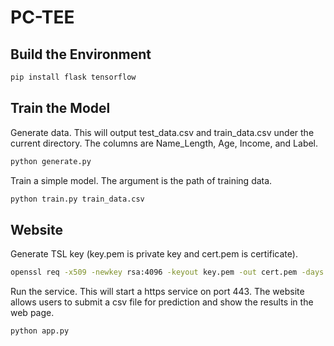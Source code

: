 # PC-TEE

## Build the Environment

```bash
pip install flask tensorflow
```

## Train the Model

Generate data. This will output test_data.csv and train_data.csv under the current directory. The columns are Name_Length, Age, Income, and Label.

```bash
python generate.py
```

Train a simple model. The argument is the path of training data.

```bash
python train.py train_data.csv
```

## Website

Generate TSL key (key.pem is private key and cert.pem is certificate).

```bash
openssl req -x509 -newkey rsa:4096 -keyout key.pem -out cert.pem -days 365 -nodes
```

Run the service. This will start a https service on port 443. The website allows users to submit a csv file for prediction and show the results in the web page.

```bash
python app.py
```
